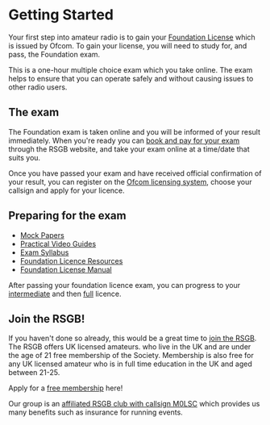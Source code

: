 # Getting Started

Your first step into amateur radio is to gain your [Foundation License](https://rsgb.org/main/clubs-training/for-students/foundation/)
which is issued by Ofcom. To gain your license, you will need to study for, and pass, the Foundation exam.

This is a one-hour multiple choice exam which you take online. The exam helps to ensure that you can operate safely and without
causing issues to other radio users.

## The exam

The Foundation exam is taken online and you will be informed of your result immediately. When you're ready you can  [book and pay for your exam](https://rsgb.org/main/clubs-training/for-students/paying-for-your-exam/) through the RSGB website, and take
your exam online at a time/date that suits you.

Once you have passed your exam and have received official confirmation of your result, you can register on the [Ofcom licensing system](https://www.ofcom.org.uk/spectrum/radio-equipment/licensing-portals), choose your callsign and apply for your licence.

## Preparing for the exam

- [Mock Papers](https://rsgb.org/main/clubs-training/training-resources/mock-exams/)
- [Practical Video Guides](https://rsgb.org/main/clubs-training/for-students/foundation/foundation-practicals-video-guides/)
- [Exam Syllabus](https://rsgb.services//public/exams/specifications/syllabus_2024_v1.6.pdf)
- [Foundation Licence Resources](https://rsgb.org/main/clubs-training/training-resources/foundation-resources/)
- [Foundation License Manual](https://www.rsgbshop.org/acatalog/The-Foundation-Licence-Manual-for-Radio-Amateurs-2322.html#SID=19)

After passing your foundation licence exam, you can progress to your [intermediate](https://rsgb.org/main/clubs-training/for-students/intermediate/) and then [full](https://rsgb.org/main/clubs-training/for-students/full/) licence.

## Join the RSGB!

If you haven't done so already, this would be a great time to [join the RSGB](https://rsgb.org/main/join-us/join-the-rsgb/). 
The RSGB offers UK licensed amateurs. who live in the UK and are under the age of 21 free membership of the Society. 
Membership is also free for any UK licensed amateur who is in full time education in the UK and aged between 21-25. 

Apply for a [free membership](https://www.rsgbshop.org/acatalog/RSGB-Under-21-Membership-488.html#SID=119) here!

Our group is an [affiliated RSGB club with callsign M0LSC](https://thersgb.org/services/clubfinder/clubinfo/?callsign=M0LSC) which provides us many benefits such as insurance for running events.

